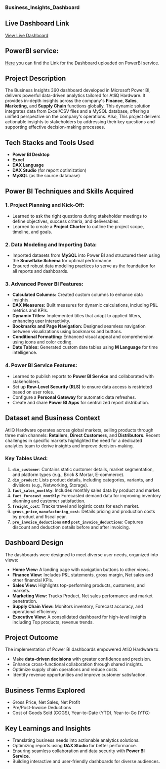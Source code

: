 ### Business_Insights_Dashboard

## **Live Dashboard Link**  
[View Live Dashboard](https://app.powerbi.com/view?r=eyJrIjoiNjQwOWQwYWUtMWYwMy00ZDAyLWIxNmYtOTYyYjk4OWQ2MjNmIiwidCI6ImM2ZTU0OWIzLTVmNDUtNDAzMi1hYWU5LWQ0MjQ0ZGM1YjJjNCJ9)
## PowerBI service:
[Here](https://app.powerbi.com/groups/689921e0-7b42-4d54-b3af-16face4b488a/reports/9e7a20df-90ee-4c0d-a044-5cb62d5772e6/ReportSection?experience=power-bi) you can find the Link for the Dashboard uploaded on PowerBI service.

## **Project Description**  
The Business Insights 360 dashboard developed in Microsoft Power BI, delivers powerful data-driven analytics tailored for AtliQ Hardware. It provides in-depth insights across the company's **Finance**, **Sales**, **Marketing**, and **Supply Chain** functions globally. This dynamic solution integrates data from Excel/CSV files and a MySQL database, offering a unified perspective on the company's operations.
Also, This project delivers actionable insights to stakeholders by addressing their key questions and supporting effective decision-making processes.

## **Tech Stacks and Tools Used**  
- **Power BI Desktop**  
- **Excel**  
- **DAX Language**  
- **DAX Studio** (for report optimization)  
- **MySQL** (as the source database)  

## **Power BI Techniques and Skills Acquired**  
### **1. Project Planning and Kick-Off:**  
- Learned to ask the right questions during stakeholder meetings to define objectives, success criteria, and deliverables.  
- Learned to create a **Project Charter** to outline the project scope, timeline, and goals.  

### **2. Data Modeling and Importing Data:**  
- Imported datasets from **MySQL** into Power BI and structured them using the **Snowflake Schema** for optimal performance.  
- Ensured robust data modeling practices to serve as the foundation for all reports and dashboards.  

### **3. Advanced Power BI Features:**  
- **Calculated Columns:** Created custom columns to enhance data insights.  
- **DAX Measures:** Built measures for dynamic calculations, including P&L metrics and KPIs.  
- **Dynamic Titles:** Implemented titles that adapt to applied filters, enhancing user interactivity.  
- **Bookmarks and Page Navigation:** Designed seamless navigation between visualizations using bookmarks and buttons.  
- **Conditional Formatting:** Enhanced visual appeal and comprehension using icons and color coding.  
- **Date Tables:** Generated custom date tables using **M Language** for time intelligence.

### **4. Power BI Service Features:**  
- Learned to publish reports to **Power BI Service** and collaborated with stakeholders.  
- Set up **Row-Level Security (RLS)** to ensure data access is restricted based on user roles.  
- Configure a **Personal Gateway** for automatic data refreshes.  
- Create and share **Power BI Apps** for centralized report distribution.  

## **Dataset and Business Context**  
AtliQ Hardware operates across global markets, selling products through three main channels: **Retailers**, **Direct Customers**, and **Distributors**. Recent challenges in specific markets highlighted the need for a dedicated analytics team to derive insights and improve decision-making.  

### **Key Tables Used:**  
1. **`dim_customer`**: Contains static customer details, market segmentation, and platform types (e.g., Brick & Mortar, E-commerce).  
2. **`dim_product`**: Lists product details, including categories, variants, and divisions (e.g., Networking, Storage).  
3. **`fact_sales_monthly`**: Includes monthly sales data by product and market.  
4. **`fact_forecast_monthly`**: Forecasted demand data for improving inventory planning and customer satisfaction.  
5. **`freight_cost`**: Tracks travel and logistic costs for each market.  
6. **`gross_price`, `manufacturing_cost`**: Details pricing and production costs by product and fiscal year.  
7. **`pre_invoice_deductions` and `post_invoice_deductions`**: Captures discount and deduction details before and after invoicing.  

## **Dashboard Design**  
The dashboards were designed to meet diverse user needs, organized into views:  
- **Home View:** A landing page with navigation buttons to other views.  
- **Finance View:** Includes P&L statements, gross margin, Net sales and other financial KPIs.  
- **Sales View:** Highlights top-performing products, customers, and markets.  
- **Marketing View:** Tracks Product, Net sales performance and market penetration.  
- **Supply Chain View:** Monitors inventory, Forecast accuracy, and operational efficiency.  
- **Executive View:** A consolidated dashboard for high-level insights including Top products, revenue trends.  

## **Project Outcome**  
The implementation of Power BI dashboards empowered AtliQ Hardware to:  
- Make **data-driven decisions** with greater confidence and precision.  
- Enhance cross-functional collaboration through shared insights.  
- Optimize supply chain operations and reduce costs.  
- Identify revenue opportunities and improve customer satisfaction.  

## **Business Terms Explored**  
- Gross Price, Net Sales, Net Profit  
- Pre/Post-Invoice Deductions  
- Cost of Goods Sold (COGS), Year-to-Date (YTD), Year-to-Go (YTG)  

## **Key Learnings and Insights**  
- Translating business needs into actionable analytics solutions.  
- Optimizing reports using **DAX Studio** for better performance.  
- Ensuring seamless collaboration and data security with **Power BI Service**.  
- Building interactive and user-friendly dashboards for diverse audiences.

